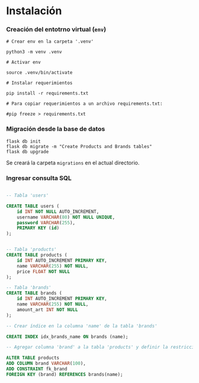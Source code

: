 # Instalación

### Creación del entotrno virtual (`env`)

```shell
# Crear env en la carpeta '.venv'

python3 -m venv .venv

# Activar env

source .venv/bin/activate

# Instalar requerimientos

pip install -r requirements.txt

# Para copiar requerimientos a un archivo requirements.txt:

#pip freeze > requirements.txt
```

### Migración desde la base de datos

```shell
flask db init
flask db migrate -m "Create Products and Brands tables"
flask db upgrade
```

Se creará la carpeta `migrations` en el actual directorio.

### Ingresar consulta SQL

```sql

-- Tabla 'users'

CREATE TABLE users (
    id INT NOT NULL AUTO_INCREMENT,
    username VARCHAR(80) NOT NULL UNIQUE,
    password VARCHAR(255),
    PRIMARY KEY (id)
);


-- Tabla 'products'
CREATE TABLE products (
    id INT AUTO_INCREMENT PRIMARY KEY,
    name VARCHAR(255) NOT NULL,
    price FLOAT NOT NULL
);

-- Tabla 'brands'
CREATE TABLE brands (
    id INT AUTO_INCREMENT PRIMARY KEY,
    name VARCHAR(255) NOT NULL,
    amount_art INT NOT NULL
);

-- Crear índice en la columna 'name' de la tabla 'brands'

CREATE INDEX idx_brands_name ON brands (name);

-- Agregar columna 'brand' a la tabla 'products' y definir la restricción de clave foránea

ALTER TABLE products
ADD COLUMN brand VARCHAR(100),
ADD CONSTRAINT fk_brand
FOREIGN KEY (brand) REFERENCES brands(name);
```
